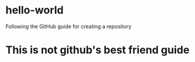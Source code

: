 # hello-world
Following the GitHub guide for creating a repository

# This is not github's best friend guide
